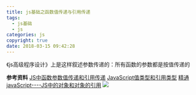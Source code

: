 ```yaml
---
title: js基础之函数值传递与引用传递
tags:
  - js基础
  - js
categories: js
copyright: true
date: 2018-03-15 09:42:28
---
```

《js高级程序设计》上是这样叙述参数传递的：所有函数的参数都是按值传递的
<!--more-->

**参考资料**
[JS中函数参数值传递和引用传递](https://www.cnblogs.com/chenwenhao/p/7009606.html)
[JavaScript值类型和引用类型](http://www.cnblogs.com/lxq1990/archive/2012/11/04/2754226.html)
[精通javaScript----JS中的对象和对象的引用](https://my.oschina.net/u/1398304/blog/305511)
![](http://oankigr4l.bkt.clouddn.com/wexin.png)